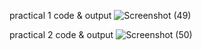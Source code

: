 practical 1 code & output
![Screenshot (49)](https://github.com/user-attachments/assets/3bfa564a-7a4e-4fcd-8949-5665854d8e55)



practical 2 code & output
![Screenshot (50)](https://github.com/user-attachments/assets/4bdde22b-fe57-4491-89b6-b42e93abbe44)
